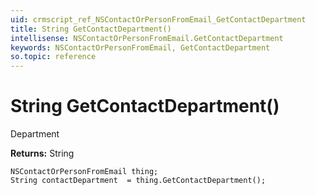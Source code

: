 ```yaml
---
uid: crmscript_ref_NSContactOrPersonFromEmail_GetContactDepartment
title: String GetContactDepartment()
intellisense: NSContactOrPersonFromEmail.GetContactDepartment
keywords: NSContactOrPersonFromEmail, GetContactDepartment
so.topic: reference
---
```


# String GetContactDepartment()

Department

**Returns:** String

```crmscript
NSContactOrPersonFromEmail thing;
String contactDepartment  = thing.GetContactDepartment();
```

